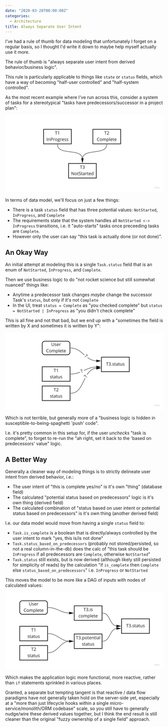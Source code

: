 ```yaml
---
date: "2020-03-28T00:00:00Z"
categories:
  - Architecture
title: Always Separate User Intent
---
```



I've had a rule of thumb for data modeling that unfortunately I forget on a regular basis, so I thought I'd write it down to maybe help myself actually use it more.

The rule of thumb is "always separate user intent from derived behavior/business logic".

This rule is particularly applicable to things like `state` or `status` fields, which have a way of becoming "half-user controlled" and "half-system controlled".

As the most recent example where I've run across this, consider a system of tasks for a stereotypical "tasks have predecessors/successor in a project plan":

<img src="/images/always-separate-user-intent - tasks.jpg" class="image" />

In terms of data model, we'll focus on just a few things:

* There is a task `status` field that has three potential values: `NotStarted`, `InProgress`, and `Complete`
* The requirements state that the system handles all `NotStarted <-> InProgress` transitions, i.e. it "auto-starts" tasks once preceeding tasks are `Complete`.
* However only the user can say "this task is actually done (or not done)".

An Okay Way
-----------

An initial attempt at modeling this is a single `Task.status` field that is an enum of `NotStarted`, `InProgress`, and `Complete`.

Then we use business logic to do "not rocket science but still somewhat nuanced" things like:

* Anytime a predecessor task changes _maybe_ change the successor Task's `status`, but only if it's not `Complete`
* In the UI, treat `status = Complete` as "you checked complete" but `status = NotStarted | InProgress` as "you didn't check complete"

This is all fine and not that bad, but we end up with a "sometimes the field is written by X and sometimes it is written by Y":

<img src="/images/always-separate-user-intent - single-status.jpg" class="image" />

Which is not terrible, but generally more of a "business logic is hidden in susceptible-to-being-spaghetti 'push' code".

I.e. it's pretty common in this setup for, if the user _unchecks_ "task is complete", to forget to re-run the "ah right, set it back to the 'based on predecessors' value" logic.

A Better Way
------------

Generally a cleaner way of modeling things is to strictly delineate user intent from derived behavior, i.e.:

* The user intent of "this is complete yes/no" is it's own "thing" (database field)
* The calculated "potential status based on predecessors" logic is it's own thing (derived field)
* The calculated combination of "status based on user intent or potential status based on predecessors" is it's own thing (another derived field)

I.e. our data model would move from having a single `status` field to:

* `Task.is_complete` is a boolean that is directly/always controlled by the user intent to mark "yes, this is/is not done"
* `Task.status_based_on_predecessors` (probably not stored/persisted, so not a real column-in-the-db) does the calc of "this task should be `InProgress` if all predecessors are `Complete`, otherwise `NotStarted`"
* `Task.status` still exists, but is now derived (although likely still persisted for simplicity of reads) by the calculation "if `is_complete` then `Complete` else `status_based_on_predecessors`" i.e. `InProgress` or `NotStarted`

This moves the model to be more like a DAG of inputs with nodes of calculated values:

<img src="/images/always-separate-user-intent - separate-intent.jpg" class="image" />

Which makes the application logic more functional, more reactive, rather than  `if` statements sprinkled in various places.

Granted, a separate but tempting tangent is that reactive / data flow paradigms have not generally taken hold on the server-side yet, especially at a "more than just lifecycle hooks within a single micro-service/monolith/ORM codebase" scale, so you still have to generally nudge/wire these derived values together, but I think the end result is still cleaner than the original "fuzzy ownership of a single field" approach.


